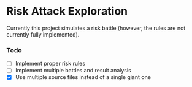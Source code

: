 # Risk Attack Exploration

Currently this project simulates a risk battle
(however, the rules are not currently fully implemented).

### Todo

- [ ] Implement proper risk rules
- [ ] Implement multiple battles and result analysis
- [x] Use multiple source files instead of a single giant one